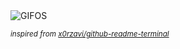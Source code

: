 <div align="justify">
<picture>
    <source media="(prefers-color-scheme: dark)" srcset="https://i.ibb.co/vh5kVz7/output-gif.gif">
    <source media="(prefers-color-scheme: light)" srcset="https://i.ibb.co/vh5kVz7/output-gif.gif">
    <img alt="GIFOS" src="https://i.ibb.co/vh5kVz7/output-gif.gif">
</picture>

<sub><i>inspired from [x0rzavi/github-readme-terminal](https://github.com/x0rzavi/github-readme-terminal)</i></sub>

</div>

<!-- Image deletion URL: https://ibb.co/ZSsxGTn/a233d669f435e05af661eff17c7fc6d8 -->